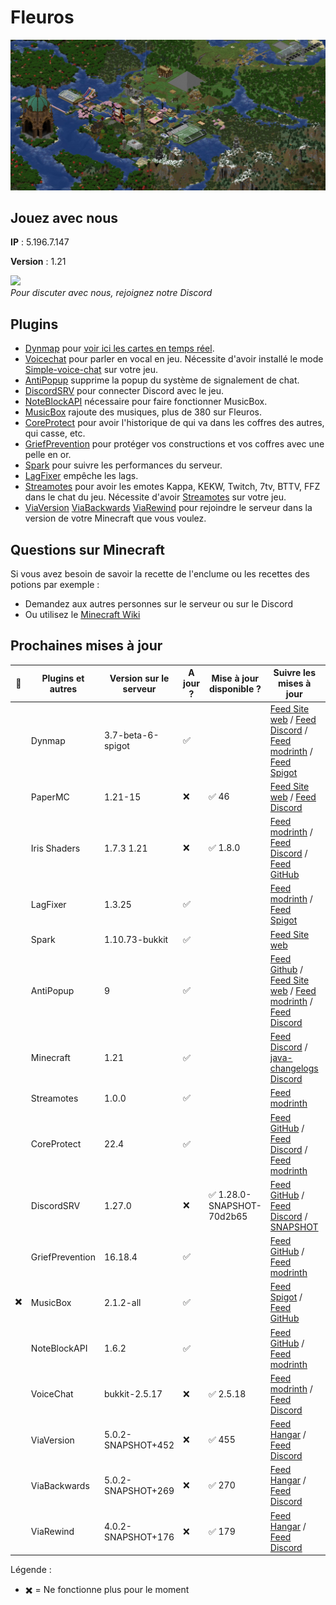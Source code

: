 # Fleuros
![Fleuros](https://github.com/Fleuros/Fleuros/blob/main/fleuros.png)
## Jouez avec nous
**IP** : 5.196.7.147

**Version** : 1.21
<p align="left">
    <a href="https://discord.gg/tNp9nrd">
        <img src="https://i.imgur.com/JgDt1Fl.png" width="300">
    </a>
    <br/>
    <i>Pour discuter avec nous, rejoignez notre Discord</i>
</p>

## Plugins
- [Dynmap](https://github.com/webbukkit/dynmap) pour [voir ici les cartes en temps réel](http://5.196.7.147:8123).
- [Voicechat](https://github.com/henkelmax/simple-voice-chat) pour parler en vocal en jeu. Nécessite d'avoir installé le mode [Simple-voice-chat](https://modrinth.com/plugin/simple-voice-chat/version/bukkit-2.5.13) sur votre jeu.
- [AntiPopup](https://github.com/KaspianDev/AntiPopup) supprime la popup du système de signalement de chat.
- [DiscordSRV](https://github.com/DiscordSRV/DiscordSRV) pour connecter Discord avec le jeu.
- [NoteBlockAPI](https://github.com/koca2000/NoteBlockAPI) nécessaire pour faire fonctionner MusicBox.
- [MusicBox](https://github.com/Spliterash/MusicBox) rajoute des musiques, plus de 380 sur Fleuros.
- [CoreProtect](https://github.com/PlayPro/CoreProtect) pour avoir l'historique de qui va dans les coffres des autres, qui casse, etc.
- [GriefPrevention](https://github.com/GriefPrevention/GriefPrevention) pour protéger vos constructions et vos coffres avec une pelle en or.
- [Spark](https://github.com/lucko/spark) pour suivre les performances du serveur.
- [LagFixer](https://modrinth.com/plugin/lagfixer) empêche les lags.
- [Streamotes](https://github.com/XspeedPL/Streamotes) pour avoir les emotes Kappa, KEKW, Twitch, 7tv, BTTV, FFZ dans le chat du jeu. Nécessite d'avoir [Streamotes](https://modrinth.com/plugin/streamotes/version/hGQAtxk1) sur votre jeu.
- [ViaVersion](https://hangar.papermc.io/ViaVersion/ViaVersion) [ViaBackwards](https://hangar.papermc.io/ViaVersion/ViaBackwards) [ViaRewind](https://hangar.papermc.io/ViaVersion/ViaRewind) pour rejoindre le serveur dans la version de votre Minecraft que vous voulez.
## Questions sur Minecraft
Si vous avez besoin de savoir la recette de l'enclume ou les recettes des potions par exemple :
- Demandez aux autres personnes sur le serveur ou sur le Discord
- Ou utilisez le [Minecraft Wiki](https://fr.minecraft.wiki)
## Prochaines mises à jour
| 🐛 | Plugins et autres        | Version sur le serveur      | A jour ? | Mise à jour disponible ? | Suivre les mises à jour | Explications |
| -- | ------------------------ | --------------------------- | -------- | ------------------------ | ---------------------------- | ------------ |
|  | Dynmap                   | 3.7-beta-6-spigot           | ✅ |                         | [Feed Site web](https://dynmap.us/builds/dynmap/) / [Feed Discord](https://discord.com/channels/722722769950998560/722724450570600468) / [Feed modrinth](https://modrinth.com/plugin/dynmap/versions) / [Feed Spigot](https://www.spigotmc.org/resources/dynmap%C2%AE.274/updates) |
|    | PaperMC                  | 1.21-15             | ❌ | ✅ 46              | [Feed Site web](https://papermc.io/downloads/paper) / [Feed Discord](https://discord.com/channels/289587909051416579/1232294974603661312) |  
|    | Iris Shaders             | 1.7.3 1.21           | ❌ |  ✅ 1.8.0                       | [Feed modrinth](https://modrinth.com/mod/iris/versions#all-versions) / [Feed Discord](https://discord.com/channels/774352792659820594/817181278931517453) / [Feed GitHub](https://github.com/IrisShaders/Iris/releases) |
|    | LagFixer                 | 1.3.25                      | ✅ |                    | [Feed modrinth](https://modrinth.com/plugin/lagfixer/versions) / [Feed Spigot](https://www.spigotmc.org/resources/1-17-1-20-5-lagfixer-%E2%9A%A1%EF%B8%8F-best-performance-solution-%E2%AD%95-500-servers-%E2%9C%85-folia-supported.111684/updates) |
|    | Spark                    | 1.10.73-bukkit              | ✅ |                         | [Feed Site web](https://spark.lucko.me/download) |
|   | AntiPopup                | 9                         | ✅ |                         | [Feed Github](https://github.com/KaspianDev/AntiPopup/releases) / [Feed Site web](https://polymart.org/resource/antipopup-pro.4921/updates) / [Feed modrinth](https://modrinth.com/plugin/antipopup/versions) / [Feed Discord](https://discord.com/channels/848971497220735026/1004362516249452584) | 
|    | Minecraft                | 1.21                      | ✅ |                        | [Feed Discord](https://discord.com/channels/302094807046684672/1136326045918834859) / [java-changelogs Discord](https://discord.com/channels/302094807046684672/656622314309550129) |
|    | Streamotes               | 1.0.0                 | ✅ |                        | [Feed modrinth](https://modrinth.com/plugin/streamotes/versions) |                 |
|    | CoreProtect              | 22.4                        | ✅ |                      | [Feed GitHub](https://github.com/PlayPro/CoreProtect/releases) / [Feed Discord](https://discord.com/channels/348680641560313868/471507285399830563) / [Feed modrinth](https://modrinth.com/plugin/coreprotect/versions) | [23.0](https://www.patreon.com/posts/106398988) Disponible en early access pour les premiums |
|    | DiscordSRV               | 1.27.0 | ❌ |  ✅ 1.28.0-SNAPSHOT-70d2b65          | [Feed GitHub](https://github.com/DiscordSRV/DiscordSRV/releases) / [Feed Discord](https://discord.com/channels/135634590575493120/1235649373241610310) / [SNAPSHOT](https://snapshot.discordsrv.com) | 
|    | GriefPrevention          | 16.18.4                     | ✅ |                         | [Feed GitHub](https://github.com/GriefPrevention/GriefPrevention/releases) / [Feed modrinth](https://modrinth.com/plugin/griefprevention/versions) |
| ✖️ | MusicBox                 | 2.1.2-all                   | ✅ |                         | [Feed Spigot](https://www.spigotmc.org/resources/musicbox-custom-noteblockmusic-on-discs.67949/updates) / [Feed GitHub](https://github.com/Spliterash/MusicBox/releases) | Ne fonctionne plus [#37](https://github.com/Spliterash/MusicBox/issues/37)        |
|    | NoteBlockAPI             | 1.6.2                       | ✅       |                         | [Feed GitHub](https://github.com/koca2000/NoteBlockAPI/releases) / [Feed modrinth](https://modrinth.com/plugin/noteblockapi/versions) |
|    | VoiceChat                | bukkit-2.5.17     | ❌ | ✅ 2.5.18                        | [Feed modrinth](https://modrinth.com/plugin/simple-voice-chat/versions#all-versions) / [Feed Discord](https://discord.com/channels/854659575324344340/854661863924563999) |
|    | ViaVersion               | 5.0.2-SNAPSHOT+452          | ❌ | ✅ 455           | [Feed Hangar](https://hangar.papermc.io/ViaVersion/ViaVersion/versions) / [Feed Discord](https://discord.com/channels/316206679014244363/316212572774858761) | 
|    | ViaBackwards             | 5.0.2-SNAPSHOT+269        | ❌ | ✅ 270            | [Feed Hangar](https://hangar.papermc.io/ViaVersion/ViaBackwards/versions) / [Feed Discord](https://discord.com/channels/316206679014244363/316212572774858761) | 
|    | ViaRewind                | 4.0.2-SNAPSHOT+176     | ❌ | ✅ 179          | [Feed Hangar](https://hangar.papermc.io/ViaVersion/ViaRewind/versions) / [Feed Discord](https://discord.com/channels/316206679014244363/316212572774858761) |

Légende :
- ✖️ = Ne fonctionne plus pour le moment
